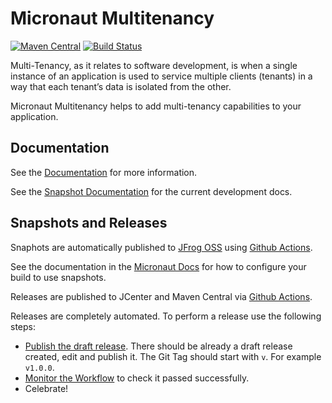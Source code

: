 # Micronaut Multitenancy

[![Maven Central](https://img.shields.io/maven-central/v/io.micronaut.multitenancy/micronaut-multitenancy.svg?label=Maven%20Central)](https://search.maven.org/search?q=g:%22io.micronaut.multitenancy%22%20AND%20a:%22micronaut-multitenancy%22)
[![Build Status](https://github.com/micronaut-projects/micronaut-multitenancy/workflows/Java%20CI/badge.svg)](https://github.com/micronaut-projects/micronaut-multitenancy/actions)

Multi-Tenancy, as it relates to software development, is when a single instance of an application is used to service multiple clients (tenants) in a way that each tenant’s data is isolated from the other.

Micronaut Multitenancy helps to add multi-tenancy capabilities to your application. 

## Documentation

See the [Documentation](https://micronaut-projects.github.io/micronaut-multitenancy/latest/guide/) for more information. 

See the [Snapshot Documentation](https://micronaut-projects.github.io/micronaut-multitenancy/snapshot/guide/) for the current development docs.

## Snapshots and Releases

Snaphots are automatically published to [JFrog OSS](https://oss.jfrog.org/artifactory/oss-snapshot-local/) using [Github Actions](https://github.com/micronaut-projects/micronaut-multitenancy/actions).

See the documentation in the [Micronaut Docs](https://docs.micronaut.io/latest/guide/index.html#usingsnapshots) for how to configure your build to use snapshots.

Releases are published to JCenter and Maven Central via [Github Actions](https://github.com/micronaut-projects/micronaut-multitenancy/actions).

Releases are completely automated. To perform a release use the following steps:

* [Publish the draft release](https://github.com/micronaut-projects/micronaut-multitenancy/releases). There should be already a draft release created, edit and publish it. The Git Tag should start with `v`. For example `v1.0.0`.
* [Monitor the Workflow](https://github.com/micronaut-projects/micronaut-multitenancy/actions?query=workflow%3ARelease) to check it passed successfully.
* Celebrate!
